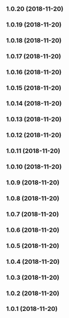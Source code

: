 <a name="1.0.20"></a>
### 1.0.20 (2018-11-20)


<a name="1.0.19"></a>
### 1.0.19 (2018-11-20)


<a name="1.0.18"></a>
### 1.0.18 (2018-11-20)


<a name="1.0.17"></a>
### 1.0.17 (2018-11-20)


<a name="1.0.16"></a>
### 1.0.16 (2018-11-20)


<a name="1.0.15"></a>
### 1.0.15 (2018-11-20)


<a name="1.0.14"></a>
### 1.0.14 (2018-11-20)


<a name="1.0.13"></a>
### 1.0.13 (2018-11-20)


<a name="1.0.12"></a>
### 1.0.12 (2018-11-20)


<a name="1.0.11"></a>
### 1.0.11 (2018-11-20)


<a name="1.0.10"></a>
### 1.0.10 (2018-11-20)


<a name="1.0.9"></a>
### 1.0.9 (2018-11-20)


<a name="1.0.8"></a>
### 1.0.8 (2018-11-20)


<a name="1.0.7"></a>
### 1.0.7 (2018-11-20)


<a name="1.0.6"></a>
### 1.0.6 (2018-11-20)


<a name="1.0.5"></a>
### 1.0.5 (2018-11-20)


<a name="1.0.4"></a>
### 1.0.4 (2018-11-20)


<a name="1.0.3"></a>
### 1.0.3 (2018-11-20)


<a name="1.0.2"></a>
### 1.0.2 (2018-11-20)


<a name="1.0.1"></a>
### 1.0.1 (2018-11-20)


